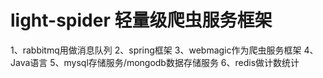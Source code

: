 # light-spider 轻量级爬虫服务框架
1、rabbitmq用做消息队列
2、spring框架
3、webmagic作为爬虫服务框架
4、Java语言
5、mysql存储服务/mongodb数据存储服务
6、redis做计数统计
 
 
